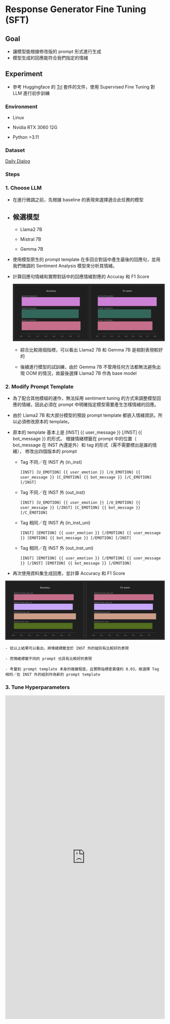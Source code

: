 # Response Generator Fine Tuning (SFT)

## Goal

- 讓模型能根據修改版的 prompt 形式進行生成
- 模型生成的回應能符合我們指定的情緒

## Experiment

- 參考 Huggingface 的 [Trl](https://huggingface.co/docs/trl/index) 套件的文件，使用 Supervised Fine Tuning 對 LLM 進行初步訓練

### Environment

- Linux

- Nvidia RTX 3060 12G

- Python >3.11

### Dataset

[Daily Dialog](https://huggingface.co/datasets/li2017dailydialog/daily_dialog)

### Steps

### 1. Choose LLM

- 在進行微調之前，先根據 baseline 的表現來選擇適合此任務的模型

- ## **候選模型**

  - Llama2 7B

  - Mistral 7B

  - Gemma 7B

- 使用模型原生的 prompt template 在多回合對話中產生最後的回應句，並用我們微調的 Sentiment Analysis 模型來分析其情緒。

- 計算回應句情緒和實際對話中的回應情緒對應的 Accuray 和 F1 Score

  ![Baseline Result](images/baseline-result.png)

  - 綜合比較兩個指標，可以看出 Llama2 7B 和 Gemma 7B 是相對表現較好的

  - 後續進行模型的試訓練，由於 Gemma 7B 不管用任何方法都無法避免出現 OOM 的情況，故最後選擇 Llama2 7B 作為 base model

### 2. Modify Prompt Template

- 為了配合其他模組的運作，無法採用 sentiment tuning 的方式來調整模型回應的情緒，因此必須在 prompt 中明確指定模型需要產生怎樣情緒的回應。

- 由於 Llama2 7B 和大部分模型的預設 prompt template 都嵌入情緒資訊，所以必須修改原本的 template。

- 原本的 template 基本上是 [INST] {{ user_message }} [/INST] {{ bot_message }} 的形式。
  根據情緒標籤在 prompt 中的位置（ bot_message 在 INST 內還是外）和 tag 的形式（需不需要標出是誰的情緒），
  修改出四個版本的 prompt

  - Tag 不同／在 INST 內 (in_inst)

    ```shell
    [INST] [U_EMOTION] {{ user_emotion }} [/U_EMOTION] {{ user_message }} [C_EMOTION] {{ bot_message }} [/C_EMOTION] [/INST]
    ```

  - Tag 不同／在 INST 外 (out_inst)

    ```shell
    [INST] [U_EMOTION] {{ user_emotion }} [/U_EMOTION] {{ user_message }} [/INST] [C_EMOTION] {{ bot_message }} [/C_EMOTION]
    ```

  - Tag 相同／在 INST 內 (in_inst_uni)

    ```shell
    [INST] [EMOTION] {{ user_emotion }} [/EMOTION] {{ user_message }} [EMOTION] {{ bot_message }} [/EMOTION] [/INST]
    ```

  - Tag 相同／在 INST 外 (out_inst_uni)

    ```shell
    [INST] [EMOTION] {{ user_emotion }} [/EMOTION] {{ user_message }} [/INST] [EMOTION] {{ bot_message }} [/EMOTION]
    ```

- 再次使用資料集生成回應，並計算 Accuracy 和 F1 Score

![Prompt template comparison](images/prompt-comparison.png)

    - 從以上結果可以看出，將情緒標籤至於 INST 外的組別有比較好的表現

    - 而情緒標籤不同的 prompt 也具有比較好的表現

    - 考量到 prompt template 本身的複雜程度，且實際指標差異僅約 0.03，故選擇 Tag 相同／在 INST 外的組別作為新的 prompt template

### 3. Tune Hyperparameters

<iframe src="https://wandb.ai/hermeschen1116/emotion-chat-bot-ncu/reports/SFT-Hyperparameter-Tune--Vmlldzo5NDQ3MzUz" style="border:none;height:1024px;width:100%">

## Problem

- OOM (Out of Memory)

  - 成因：模型進行 Quantization 後，訓練仍需要使用超過當前 GPU 的記憶體 (12 G)

  - 解方：使用 [Flash Attention](https://github.com/Dao-AILab/flash-attention)

  - 由於 Transformer 架構中注意力分數計算所需的記憶體資源和時間會隨輸入序列的長度而增長，
    而 Flash Attention 使用線性方式來計算注意力分數，
    因此使用 Flash Attention 來替換原本的注意力機制能大幅減低需要的記憶體，且簡化的計算也能加速模型的推理速度。

## Result

![Baseline and SFT Comparison](images/baseline-sft-comparison.png)
